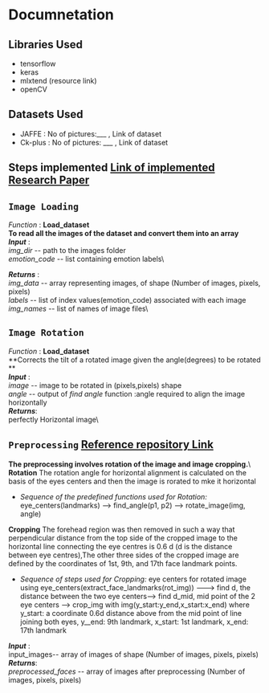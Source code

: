 # Documnetation
## Libraries Used
* tensorflow
* keras
* mlxtend  (resource link)
* openCV

## Datasets Used
* JAFFE   : No of pictures:___ ,  Link of dataset
* Ck-plus : No of pictures: ___ , Link of dataset

## Steps implemented  [Link of implemented Research Paper](https://link.springer.com/article/10.1007/s00371-019-01627-4)
## `Image Loading` 
_Function_ : **Load_dataset**\
**To read all the images of the dataset and convert them into an array**\
**_Input_** : \
_img_dir_ -- path to the images folder\
_emotion_code_ -- list containing emotion labels\

**_Returns_** : <br/>
_img_data_ -- array representing images, of shape (Number of images, pixels, pixels)\
_labels_ -- list of index values(emotion_code) associated with each image\
_img_names_ -- list of names of image files\

## `Image Rotation` 
_Function_ : **Load_dataset**\
**Corrects the tilt of a rotated image given the angle(degrees) to be rotated **\
**_Input_** : \
_image_ -- image to be rotated in (pixels,pixels) shape\
_angle_ -- output of _find angle_ function :angle required to align the image horizontally\
**_Returns_**:\
perfectly Horizontal image\

## `Preprocessing` [Reference repository Link](https://github.com/anas-899/facial-expression-recognition-Jaffe)
**The preprocessing involves rotation of the image and image cropping.**\ 
**Rotation**
The rotation angle for horizontal alignment is calculated on the basis of the eyes centers and then the image is rorated to mke it horizontal 
* _Sequence of the predefined functions used for Rotation:_ eye_centers(landmarks) -->  find_angle(p1, p2) --> rotate_image(img, angle)

**Cropping**
The forehead region was then removed in such a way that
perpendicular distance from the top side of the cropped image
to the horizontal line connecting the eye centres is 0.6 d (d
is the distance between eye centres),The other three sides of the cropped image are defined by the
coordinates of 1st, 9th, and 17th face landmark points.
* _Sequence of steps used for Cropping:_ eye centers for rotated image using eye_centers(extract_face_landmarks(rot_img)) ---> find d, the distance between the two eye centers--> find d_mid, mid point of the 2 eye centers --> crop_img with img(y_start:y_end,x_start:x_end) where y_start: a coordinate 0.6d distance above from the mid point of line joining both eyes, y__end: 9th landmark, x_start: 1st landmark, x_end: 17th landmark

**_Input_** : \
input_images-- array of images of shape (Number of images, pixels, pixels)\
**_Returns_**:\
_preprocessed_faces_ -- array of images after preprocessing (Number of images, pixels, pixels)

